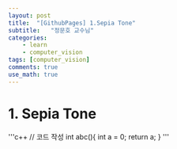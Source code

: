 ```yaml
---
layout: post
title:  "[GithubPages] 1.Sepia Tone"
subtitle:   "정문호 교수님"
categories: 
    - learn
    - computer_vision
tags: [computer_vision]
comments: true
use_math: true
---
```


# 1. Sepia Tone
> 




'''c++
// 코드 작성
int abc(){
    int a = 0;
    return a;
}
'''
